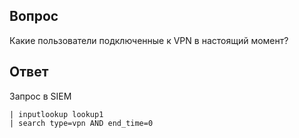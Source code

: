 ## Вопрос
Какие пользователи подключенные к VPN в настоящий момент?
## Ответ
Запрос в SIEM
```
| inputlookup lookup1
| search type=vpn AND end_time=0
```
